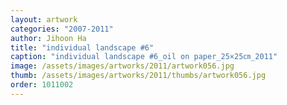 ```yaml
---
layout: artwork
categories: "2007-2011"
author: Jihoon Ha
title: "individual landscape #6"
caption: "individual landscape #6_oil on paper_25×25㎝_2011"
image: /assets/images/artworks/2011/artwork056.jpg
thumb: /assets/images/artworks/2011/thumbs/artwork056.jpg
order: 1011002
---
```


